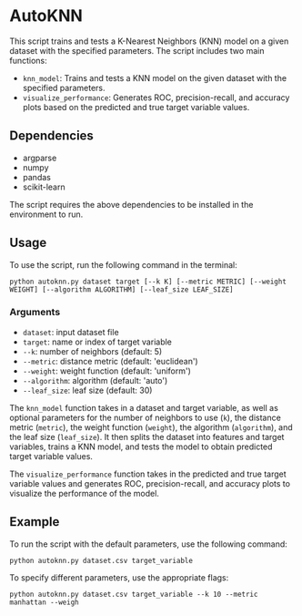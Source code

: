 
# AutoKNN

This script trains and tests a K-Nearest Neighbors (KNN) model on a given dataset with the specified parameters. The script includes two main functions:

-   `knn_model`: Trains and tests a KNN model on the given dataset with the specified parameters.
-   `visualize_performance`: Generates ROC, precision-recall, and accuracy plots based on the predicted and true target variable values.

## Dependencies

-   argparse
-   numpy
-   pandas
-   scikit-learn

The script requires the above dependencies to be installed in the environment to run.

## Usage

To use the script, run the following command in the terminal:

    python autoknn.py dataset target [--k K] [--metric METRIC] [--weight WEIGHT] [--algorithm ALGORITHM] [--leaf_size LEAF_SIZE]

### Arguments

-   `dataset`: input dataset file
-   `target`: name or index of target variable
-   `--k`: number of neighbors (default: 5)
-   `--metric`: distance metric (default: 'euclidean')
-   `--weight`: weight function (default: 'uniform')
-   `--algorithm`: algorithm (default: 'auto')
-   `--leaf_size`: leaf size (default: 30)

The `knn_model` function takes in a dataset and target variable, as well as optional parameters for the number of neighbors to use (`k`), the distance metric (`metric`), the weight function (`weight`), the algorithm (`algorithm`), and the leaf size (`leaf_size`). It then splits the dataset into features and target variables, trains a KNN model, and tests the model to obtain predicted target variable values.

The `visualize_performance` function takes in the predicted and true target variable values and generates ROC, precision-recall, and accuracy plots to visualize the performance of the model.

## Example

To run the script with the default parameters, use the following command:

    python autoknn.py dataset.csv target_variable 

To specify different parameters, use the appropriate flags:

    python autoknn.py dataset.csv target_variable --k 10 --metric manhattan --weigh
